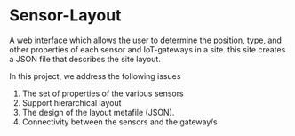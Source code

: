 # Sensor-Layout
A web interface which allows the user to determine the position, type, and other properties of each sensor and IoT-gateways in a site.  this site creates a JSON file that describes the site layout. 

In this project, we address the following issues
1. The set of properties of the various sensors
2. Support hierarchical layout
3. The design of the layout metafile (JSON).
4. Connectivity between the sensors and the gateway/s 
